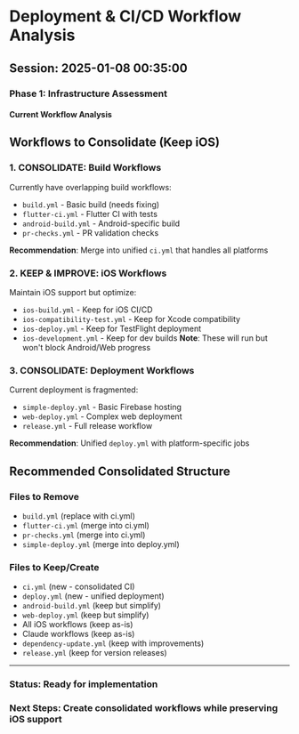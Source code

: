 # Deployment & CI/CD Workflow Analysis

## Session: 2025-01-08 00:35:00

### Phase 1: Infrastructure Assessment

#### Current Workflow Analysis

## Workflows to Consolidate (Keep iOS)

### 1. **CONSOLIDATE: Build Workflows**
Currently have overlapping build workflows:
- `build.yml` - Basic build (needs fixing)
- `flutter-ci.yml` - Flutter CI with tests
- `android-build.yml` - Android-specific build
- `pr-checks.yml` - PR validation checks

**Recommendation**: Merge into unified `ci.yml` that handles all platforms

### 2. **KEEP & IMPROVE: iOS Workflows**
Maintain iOS support but optimize:
- `ios-build.yml` - Keep for iOS CI/CD
- `ios-compatibility-test.yml` - Keep for Xcode compatibility
- `ios-deploy.yml` - Keep for TestFlight deployment
- `ios-development.yml` - Keep for dev builds
**Note**: These will run but won't block Android/Web progress

### 3. **CONSOLIDATE: Deployment Workflows**
Current deployment is fragmented:
- `simple-deploy.yml` - Basic Firebase hosting
- `web-deploy.yml` - Complex web deployment
- `release.yml` - Full release workflow

**Recommendation**: Unified `deploy.yml` with platform-specific jobs

## Recommended Consolidated Structure

### Files to Remove
- `build.yml` (replace with ci.yml)
- `flutter-ci.yml` (merge into ci.yml)
- `pr-checks.yml` (merge into ci.yml)
- `simple-deploy.yml` (merge into deploy.yml)

### Files to Keep/Create
- `ci.yml` (new - consolidated CI)
- `deploy.yml` (new - unified deployment)
- `android-build.yml` (keep but simplify)
- `web-deploy.yml` (keep but simplify)
- All iOS workflows (keep as-is)
- Claude workflows (keep as-is)
- `dependency-update.yml` (keep with improvements)
- `release.yml` (keep for version releases)

---

### Status: Ready for implementation
### Next Steps: Create consolidated workflows while preserving iOS support
